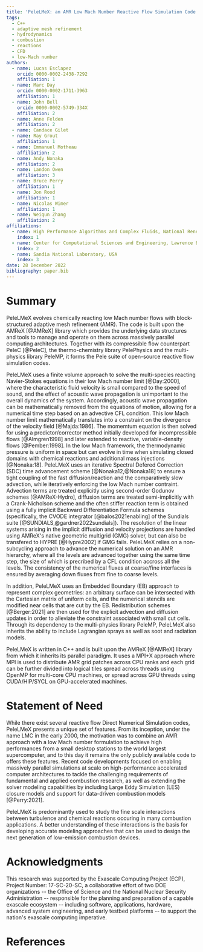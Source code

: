 ```yaml
---
title: 'PeleLMeX: an AMR Low Mach Number Reactive Flow Simulation Code without level sub-cycling'
tags:
  - C++
  - adaptive mesh refinement
  - hydrodynamics
  - combustion
  - reactions
  - CFD
  - low-Mach number
authors:
  - name: Lucas Esclapez
    orcid: 0000-0002-2438-7292
    affiliation: 1
  - name: Marc Day
    orcid: 0000-0002-1711-3963
    affiliation: 1
  - name: John Bell
    orcid: 0000-0002-5749-334X
    affiliation: 2
  - name: Anne Felden
    affiliation: 2
  - name: Candace Gilet
  - name: Ray Grout
    affiliation: 1
  - name: Emmanuel Motheau
    affiliation: 2
  - name: Andy Nonaka
    affiliation: 2
  - name: Landon Owen
    affiliation: 3
  - name: Bruce Perry
    affiliation: 1
  - name: Jon Rood
    affiliation: 1
  - name: Nicolas Wimer
    affiliation: 1
  - name: Weiqun Zhang
    affiliation: 2
affiliations:
  - name: High Performance Algorithms and Complex Fluids, National Renewable Energy Laboratory, USA
    index: 1
  - name: Center for Computational Sciences and Engineering, Lawrence Berkeley National Laboratory, USA
    index: 2
  - name: Sandia National Laboratory, USA
    index: 3
date: 28 December 2022
bibliography: paper.bib
---
```


# Summary

PeleLMeX evolves chemically reacting low Mach number flows with block-structured adaptive mesh refinement (AMR). 
The code is built upon the AMReX [@AMReX] library which provides the underlying data structures and tools to manage 
and operate on them across massively parallel computing architectures. Together with its compressible flow counterpart 
PeleC [@PeleC], the thermo-chemistry library PelePhysics and the multi-physics library PeleMP, it forms the Pele suite of 
open-source reactive flow simulation codes.

PeleLMeX uses a finite volume approach to solve the multi-species reacting Navier-Stokes equations in 
their low Mach number limit [@Day:2000], where the characteristic fluid velocity is small compared to the speed of sound, 
and the effect of acoustic wave propagation is unimportant to the overall dynamics of the system. Accordingly, 
acoustic wave propagation can be mathematically removed from the equations of motion, allowing for a numerical time 
step based on an advective CFL condition.
This low Mach number limit mathematically translates into a constraint on the divergence of the velocity field [@Majda:1986]. The 
momemtum equation is then solved for using a predictor/corrector method initially developed for incompressible flows [@Almgren1998]
and later extended to reactive, variable-density flows [@Pember:1998]. In the low Mach framework, the thermodynamic pressure is 
uniform in space but can evolve in time when simulating closed domains with chemical reactions and additional mass injections [@Nonaka:18].
PeleLMeX uses an iterative Spectral Defered Correction (SDC) time advancement scheme [@Nonaka12,@Nonaka18] to ensure a tight coupling
of the fast diffusion/reaction and the comparatively slow advection, while iteratively enforcing 
the low Mach number contraint.
Advection terms are treated explicitly using second-order Godunov schemes [@AMReX-Hydro], diffusion terms are treated
semi-implicitly with a Crank-Nicholson scheme and the often stiffer reaction term is obtained using a fully implicit 
Backward Differentiation Formula schemes (specifically, the CVODE integrator [@balos2021enabling] of the Sundials
suite [@SUNDIALS,@gardner2022sundials]). The resolution of the linear systems arising in the implicit diffusion and velocity projections are
handled using AMReX's native geometric multigrid (GMG) solver, but can also be transfered to HYPRE [@Hypre2002] if GMG fails.
PeleLMeX relies on a non-subcycling approach to advance the numerical solution on an AMR hierarchy, where all the levels
are advanced together using the same time step, the size of which is precribed by a CFL condition accross all the levels. The consistency of
the numerical fluxes at coarse/fine interfaces is ensured by averaging down fluxes from fine to coarse levels.

In addition, PeleLMeX uses an Embedded Boundary (EB) approach to represent complex geometries: an arbitrary surface can 
be intersected with the Cartesian matrix of uniform cells, and the numerical stencils are modified near cells that are cut 
by the EB. Redistribution schemes [@Berger:2021] are then used for the explicit advection and diffusion updates in order to alleviate the 
constraint associated with small cut cells. Through its dependency to the multi-physics library PeleMP, PeleLMeX also inherits 
the ability to include Lagrangian sprays as well as soot and radiation models. 

PeleLMeX is written in C++ and is built upon the AMReX [@AMReX] library from which it inherits its parallel paradigm.
It uses a MPI+X approach where MPI is used to distribute AMR grid patches across CPU ranks and each grid can be further divided into 
logical tiles spread across threads using OpenMP for multi-core CPU machines, or spread across GPU threads using CUDA/HIP/SYCL 
on GPU-accelerated machines.

# Statement of Need

While there exist several reactive flow Direct Numerical Simulation codes, PeleLMeX presents a unique set of features. 
From its inception, under the name LMC in the early 2000, the motivation was to combine an AMR approach with a low Mach number 
formulation to achieve high performances from a small desktop stations to the world largest supercomputer, and to this day
it remains the only publicly available code to offers these features. Recent code developments focused on enabling
massively parallel simulations at scale on high-performance accelerated computer architectures to tackle the challenging
requirements of fundamental and applied combustion research, as well as extending the solver modeling capabilities by including
Large Eddy Simulation (LES) closure models and support for data-driven combustion models [@Perry:2021].

PeleLMeX is predominantly used to study the fine scale interactions between turbulence and chemical reactions occuring in many
combustion applications. A better understanding of these interactions is the basis for developing accurate modeling approaches
that can be used to design the next generation of low-emission combustion devices.

# Acknowledgments

This research was supported by the Exascale Computing Project (ECP), Project Number: 17-SC-20-SC, a collaborative effort of two DOE 
organizations -- the Office of Science and the National Nuclear Security Administration -- responsible for the planning and 
preparation of a capable exascale ecosystem -- including software, applications, hardware, advanced system engineering, and 
early testbed platforms -- to support the nation's exascale computing imperative.

# References

